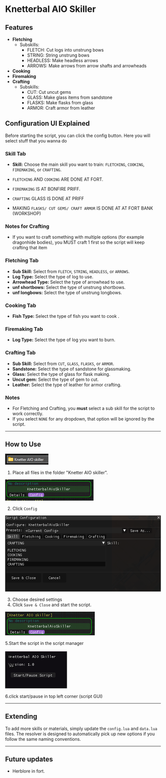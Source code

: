 
# Knetterbal AIO Skiller

## Features

* **Fletching**
	* Subskills:
		* FLETCH: Cut logs into unstrung bows
		* STRING: String unstrung bows
		* HEADLESS: Make headless arrows
		* ARROWS: Make arrows from arrow shafts and arrowheads
* **Cooking**
* **Firemaking**
* **Crafting**
	* Subskills:
		* CUT: Cut uncut gems
		* GLASS: Make glass items from sandstone
		* FLASKS: Make flasks from glass
		* ARMOR: Craft armor from leather

## Configuration UI Explained

Before starting the script, you can click the config button.
Here you will select stuff that you wanna do 

### Skill Tab
- **Skill:** Choose the main skill you want to train: `FLETCHING`, `COOKING`, `FIREMAKING`, or `CRAFTING`.

- `FLETCHING` AND `COOKING` ARE DONE AT FORT.
- `FIREMAKING` IS AT BONFIRE PRIFF.
- `CRAFTING` GLASS IS DONE AT PRIFF
- MAKING `FLASKS/ CUT GEMS/ CRAFT ARMOR` IS DONE AT AT FORT BANK (WORKSHOP)

### Notes for Crafting
- If you want to craft something with multiple options (for example dragonhide bodies), you MUST craft 1 first so the script will keep crafting that item


### Fletching Tab
- **Sub Skill:** Select from `FLETCH`, `STRING`, `HEADLESS`, or `ARROWS`.
- **Log Type:** Select the type of log to use.
- **Arrowhead Type:** Select the type of arrowhead to use.
- **unf shortbows:** Select the type of unstrung shortbows.
- **unf longbows:** Select the type of unstrung longbows.

### Cooking Tab
- **Fish Type:** Select the type of fish you want to cook .

### Firemaking Tab
- **Log Type:** Select the type of log you want to burn.

### Crafting Tab
- **Sub Skill:** Select from `CUT`, `GLASS`, `FLASKS`, or `ARMOR`.
- **Sandstone:** Select the type of sandstone for glassmaking.
- **Glass:** Select the type of glass for flask making.
- **Uncut gem:** Select the type of gem to cut.
- **Leather:** Select the type of leather for armor crafting.

### Notes
- For Fletching and Crafting, you **must** select a sub skill for the script to work correctly.
- If you select `NONE` for any dropdown, that option will be ignored by the script.


---


## How to Use

<img width="140" height="35" alt="image" src="screenshots/folder.png" />

1. Place all files in the folder "Knetter AIO skiller".


<img width="286" height="68" alt="image" src="screenshots/scriptmanager1.png" />

2. Click `Config`



<img width="533" height="245" alt="image" src="screenshots/configUI.png" />

3. Choose desired settings
4. Click `Save & Close` and start the script.

<img width="290" height="76" alt="image" src="screenshots/scriptmanager2.png" />

5.Start the script in the script manager


<img width="200" height="123" alt="image" src="screenshots/scriptUI.png" />

6.click start/pause in top left corner (script GUI)


---

## Extending
To add more skills or materials, simply update the `config.lua` and `data.lua` files. The resolver is designed to automatically pick up new options if you follow the same naming conventions.

---

## Future updates
- Herblore in fort.






